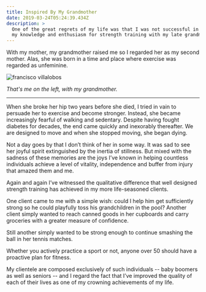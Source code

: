 ```yaml
---
title: Inspired By My Grandmother
date: 2019-03-24T05:24:39.434Z
description: >
  One of the great regrets of my life was that I was not successful in sharing
  my knowledge and enthusiasm for strength training with my late grandmother.
---
```

With my mother, my grandmother raised me so I regarded her as my second mother. Alas, she was born in a time and place where exercise was regarded as unfeminine. 

![francisco villalobos](/img/francisco-villalobos.jpg "francisco villalobos")

*That's me on the left, with my grandmother.*<hr>

When she broke her hip two years before she died, I tried in vain to persuade her to exercise and become stronger. Instead, she became increasingly fearful of walking and sedentary. Despite having fought diabetes for decades, the end came quickly and inexorably thereafter. We are designed to move and when she stopped moving, she began dying. 

Not a day goes by that I don’t think of her in some way. It was sad to see her joyful spirit extinguished by the inertia of stillness. But mixed with the sadness of these memories are the joys I’ve known in helping countless individuals achieve a level of vitality, independence and buffer from injury that amazed them and me.

Again and again I’ve witnessed the qualitative difference that well designed strength training has achieved in my more life-seasoned clients.

One client came to me with a simple wish: could I help him get sufficiently strong so he could playfully toss his grandchildren in the pool? Another client simply wanted to reach canned goods in her cupboards and carry groceries with a greater measure of confidence.

Still another simply wanted to be strong enough to continue smashing the ball in her tennis matches.

Whether you actively practice a sport or not, anyone over 50 should have a proactive plan for fitness.

My clientele are composed exclusively of such individuals -- baby boomers as well as seniors -- and I regard the fact that I’ve improved the quality of each of their lives as one of my crowning achievements of my life.
